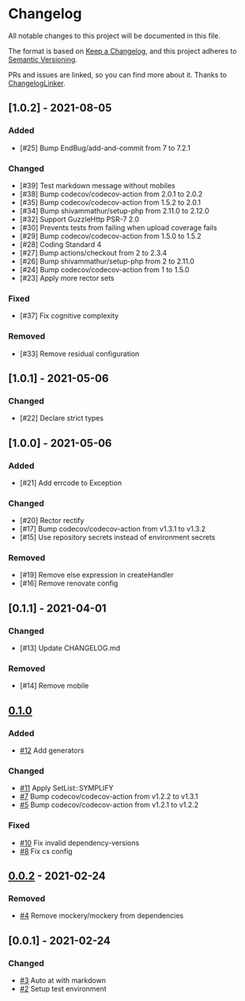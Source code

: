# Changelog
All notable changes to this project will be documented in this file.

The format is based on [Keep a Changelog](https://keepachangelog.com/en/1.0.0/),
and this project adheres to [Semantic Versioning](https://semver.org/spec/v2.0.0.html).

PRs and issues are linked, so you can find more about it. Thanks to [ChangelogLinker](https://github.com/Symplify/ChangelogLinker).

<!-- changelog-linker -->

## [1.0.2] - 2021-08-05

### Added

- [#25] Bump EndBug/add-and-commit from 7 to 7.2.1

### Changed

- [#39] Test markdown message without mobiles
- [#38] Bump codecov/codecov-action from 2.0.1 to 2.0.2
- [#35] Bump codecov/codecov-action from 1.5.2 to 2.0.1
- [#34] Bump shivammathur/setup-php from 2.11.0 to 2.12.0
- [#32] Support GuzzleHttp PSR-7 2.0
- [#30] Prevents tests from failing when upload coverage fails
- [#29] Bump codecov/codecov-action from 1.5.0 to 1.5.2
- [#28] Coding Standard 4
- [#27] Bump actions/checkout from 2 to 2.3.4
- [#26] Bump shivammathur/setup-php from 2 to 2.11.0
- [#24] Bump codecov/codecov-action from 1 to 1.5.0
- [#23] Apply more rector sets

### Fixed

- [#37] Fix cognitive complexity

### Removed

- [#33] Remove residual configuration

## [1.0.1] - 2021-05-06

### Changed

- [#22] Declare strict types

## [1.0.0] - 2021-05-06

### Added

- [#21] Add errcode to Exception

### Changed

- [#20] Rector rectify
- [#17] Bump codecov/codecov-action from v1.3.1 to v1.3.2
- [#15] Use repository secrets instead of environment secrets

### Removed

- [#19] Remove else expression in createHandler
- [#16] Remove renovate config

## [0.1.1] - 2021-04-01

### Changed

- [#13] Update CHANGELOG.md

### Removed

- [#14] Remove mobile

## [0.1.0]

### Added

- [#12] Add generators

### Changed

- [#11] Apply SetList::SYMPLIFY
- [#7] Bump codecov/codecov-action from v1.2.2 to v1.3.1
- [#5] Bump codecov/codecov-action from v1.2.1 to v1.2.2

### Fixed

- [#10] Fix invalid dependency-versions
- [#8] Fix cs config

## [0.0.2] - 2021-02-24

### Removed

- [#4] Remove mockery/mockery from dependencies

## [0.0.1] - 2021-02-24

### Changed

- [#3] Auto at with markdown
- [#2] Setup test environment

[#12]: https://github.com/zingimmick/dingtalk-robot/pull/12
[#11]: https://github.com/zingimmick/dingtalk-robot/pull/11
[#10]: https://github.com/zingimmick/dingtalk-robot/pull/10
[#8]: https://github.com/zingimmick/dingtalk-robot/pull/8
[#7]: https://github.com/zingimmick/dingtalk-robot/pull/7
[#5]: https://github.com/zingimmick/dingtalk-robot/pull/5
[#4]: https://github.com/zingimmick/dingtalk-robot/pull/4
[#3]: https://github.com/zingimmick/dingtalk-robot/pull/3
[#2]: https://github.com/zingimmick/dingtalk-robot/pull/2
[0.1.0]: https://github.com/zingimmick/dingtalk-robot/compare/0.0.2...0.1.0
[0.0.2]: https://github.com/zingimmick/dingtalk-robot/compare/0.0.1...0.0.2
